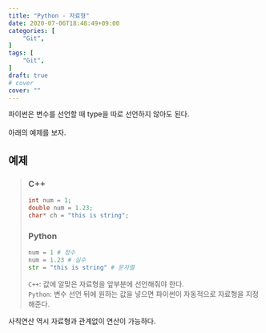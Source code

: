 ```yaml
---
title: "Python - 자료형"
date: 2020-07-06T18:48:49+09:00
categories: [
	"Git",
]
tags: [
	"Git",
]
draft: true
# cover
cover: ""
--- 
```


파이썬은 변수를 선언할 때 type을 따로 선언하지 않아도 된다. <br><br>
아래의 예제를 보자.

## 예제

> ### C++
>
> ```C++
> int num = 1;
> double num = 1.23;
> char* ch = "this is string";
> ```
>
> ### Python
>
> ```python
> num = 1 # 정수
> num = 1.23 # 실수
> str = "this is string" # 문자열
> ```
>
> `C++`: 값에 알맞은 자료형을 앞부분에 선언해줘야 한다. <br>
> `Python`: 변수 선언 뒤에 원하는 값을 넣으면 파이썬이 자동적으로 자료형을 지정해준다.

사칙연산 역시 자료형과 관계없이 연산이 가능하다.